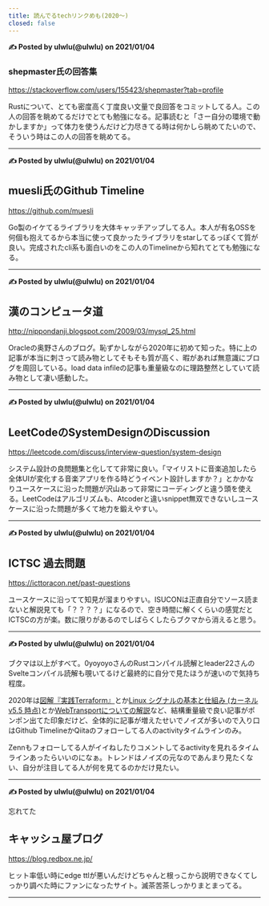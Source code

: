 ```yaml
---
title: 読んでるtechリンクめも(2020～)
closed: false
---
```




**✍️ Posted by ulwlu(@ulwlu) on 2021/01/04**

  ### shepmaster氏の回答集
  https://stackoverflow.com/users/155423/shepmaster?tab=profile

  Rustについて、とても密度高く丁度良い文量で良回答をコミットしてる人。この人の回答を眺めてるだけでとても勉強になる。記事読むと「さー自分の環境で動かしますか」って体力を使うんだけど力尽きてる時は何かしら眺めてたいので、そういう時はこの人の回答を眺めてる。


-----------------------------------------

**✍️ Posted by ulwlu(@ulwlu) on 2021/01/04**

  ## muesli氏のGithub Timeline
  https://github.com/muesli

  Go製のイケてるライブラリを大体キャッチアップしてる人。本人が有名OSSを何個も抱えてるから本当に使って良かったライブラリをstarしてるっぽくて質が良い。完成されたcli系も面白いのをこの人のTimelineから知れてとても勉強になる。

-----------------------------------------

**✍️ Posted by ulwlu(@ulwlu) on 2021/01/04**

  ## 漢のコンピュータ道

  http://nippondanji.blogspot.com/2009/03/mysql_25.html

  Oracleの奥野さんのブログ。恥ずかしながら2020年に初めて知った。特に上の記事が本当に刺さって読み物としてそもそも質が高く、暇があれば無意識にブログを周回している。load data infileの記事も重量級なのに理路整然としていて読み物として凄い感動した。

-----------------------------------------

**✍️ Posted by ulwlu(@ulwlu) on 2021/01/04**

  ## LeetCodeのSystemDesignのDiscussion

  https://leetcode.com/discuss/interview-question/system-design

  システム設計の良問題集と化してて非常に良い。「マイリストに音楽追加したら全体UIが変化する音楽アプリを作る時どうイベント設計しますか？」とかかなりユースケースに沿った問題が沢山あって非常にコーディングと違う頭を使える。LeetCodeはアルゴリズムも、Atcoderと違いsnippet無双できないしユースケースに沿った問題が多くて地力を鍛えやすい。

-----------------------------------------

**✍️ Posted by ulwlu(@ulwlu) on 2021/01/04**

  ## ICTSC 過去問題

  https://icttoracon.net/past-questions

  ユースケースに沿ってて知見が溜まりやすい。ISUCONは正直自分でソース読まないと解説見ても「？？？？」になるので、空き時間に解くくらいの感覚だとICTSCの方が楽。数に限りがあるのでしばらくしたらブクマから消えると思う。

-----------------------------------------

**✍️ Posted by ulwlu(@ulwlu) on 2021/01/04**

  ブクマは以上がすべて。0yoyoyoさんのRustコンパイル読解とleader22さんのSvelteコンパイル読解も覗いてるけど最終的に自分で見たほうが速いので気持ち程度。

  2020年は[図解『実践Terraform』](https://qiita.com/ayatothos/items/27024e8168a8b766bcd3)とか[Linux シグナルの基本と仕組み (カーネル v5.5 時点)](https://qiita.com/Kernel_OGSun/items/e96cef5487e25517a576)とか[WebTransportについての解説](https://qiita.com/yuki_uchida/items/d9de148bb2ee418563cf)など、結構重量級で良い記事がポンポン出てた印象だけど、全体的に記事が増えたせいでノイズが多いので入り口はGithub TimelineかQiitaのフォローしてる人のactivityタイムラインのみ。

  Zennもフォローしてる人がイイねしたりコメントしてるactivityを見れるタイムラインあったらいいのになぁ。トレンドはノイズの元なのであんまり見たくない、自分が注目してる人が何を見てるのかだけ見たい。

-----------------------------------------

**✍️ Posted by ulwlu(@ulwlu) on 2021/01/04**

  忘れてた

  ## キャッシュ屋ブログ

  https://blog.redbox.ne.jp/

  ヒット率低い時にedge ttlが悪いんだけどちゃんと根っこから説明できなくてしっかり調べた時にファンになったサイト。滅茶苦茶しっかりまとまってる。

-----------------------------------------
